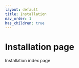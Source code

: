 ```yaml
---
layout: default
title: Installation
nav_order: 1
has_children: true
---
```


# Installation page

Installation index page
